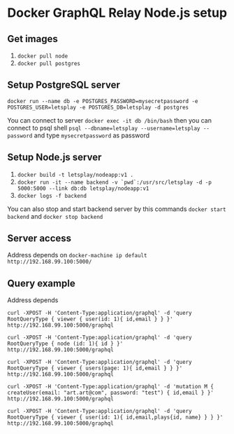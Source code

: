 # Docker GraphQL Relay Node.js setup

## Get images
1. `docker pull node`
2. `docker pull postgres`


## Setup PostgreSQL server
`docker run --name db -e POSTGRES_PASSWORD=mysecretpassword -e POSTGRES_USER=letsplay -e POSTGRES_DB=letsplay -d postgres`

You can connect to server
`docker exec -it db /bin/bash`
then you can connect to psql shell
`psql --dbname=letsplay --username=letsplay --password` and type `mysecretpassword` as password


## Setup Node.js server
1. `docker build -t letsplay/nodeapp:v1 .`
2. ``docker run -it --name backend -v `pwd`:/usr/src/letsplay -d -p 5000:5000 --link db:db letsplay/nodeapp:v1``
3. `docker logs -f backend`

You can also stop and start backend server by this commands
`docker start backend` and `docker stop backend`


## Server access
Address depends on `docker-machine ip default`
`http://192.168.99.100:5000/`


## Query example
Address depends

`curl -XPOST -H 'Content-Type:application/graphql' -d 'query RootQueryType { viewer { user(id: 1){ id,email } } }' http://192.168.99.100:5000/graphql`


`curl -XPOST -H 'Content-Type:application/graphql' -d 'query RootQueryType { node (id: 1){ id } }' http://192.168.99.100:5000/graphql`


`curl -XPOST -H 'Content-Type:application/graphql' -d 'query RootQueryType { viewer { users(page: 1){ id,email } } }' http://192.168.99.100:5000/graphql`


`curl -XPOST -H 'Content-Type:application/graphql' -d 'mutation M { createUser(email: "art.art@com", password: "test") { id,email } }' http://192.168.99.100:5000/graphql`

`curl -XPOST -H 'Content-Type:application/graphql' -d 'query RootQueryType { viewer { user(id: 1){ id,email,plays{id, name} } } }' http://192.168.99.100:5000/graphql`
